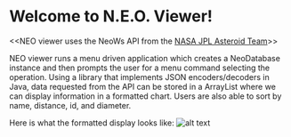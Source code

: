 # Welcome to N.E.O. Viewer!
<<NEO viewer uses the NeoWs API from the [NASA JPL Asteroid Team](https://api.nasa.gov/neo/?api_key=DEMO_KEY#!/rest%2Fv1%2Fneo/browseNearEarthObjects)>>  
  
NEO viewer runs a menu driven application which creates a NeoDatabase instance and then prompts the user for a menu command selecting the operation. Using a library that implements JSON encoders/decoders in Java, data requested from the API can be stored in a ArrayList where we can display information in a formatted chart. Users are also able to sort by name, distance, id, and diameter.  

Here is what the formatted display looks like:
![alt text](https://github.com/SYeshi/NeoWsJava/blob/main/Menu.png "Formatted Table")
